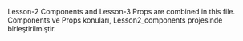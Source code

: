 Lesson-2 Components and Lesson-3 Props are combined in this file. <br/>
Components ve Props konuları, Lesson2_components projesinde birleştirilmiştir.
